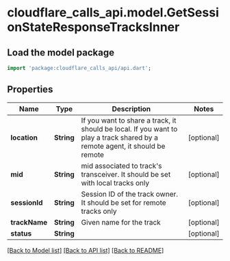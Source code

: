 # cloudflare_calls_api.model.GetSessionStateResponseTracksInner

## Load the model package
```dart
import 'package:cloudflare_calls_api/api.dart';
```

## Properties
Name | Type | Description | Notes
------------ | ------------- | ------------- | -------------
**location** | **String** | If you want to share a track, it should be local. If you want to play a track shared by a remote agent, it should be remote | [optional] 
**mid** | **String** | mid associated to track's transceiver. It should be set with local tracks only | [optional] 
**sessionId** | **String** | Session ID of the track owner. It should be set for remote tracks only | [optional] 
**trackName** | **String** | Given name for the track | [optional] 
**status** | **String** |  | [optional] 

[[Back to Model list]](../README.md#documentation-for-models) [[Back to API list]](../README.md#documentation-for-api-endpoints) [[Back to README]](../README.md)


